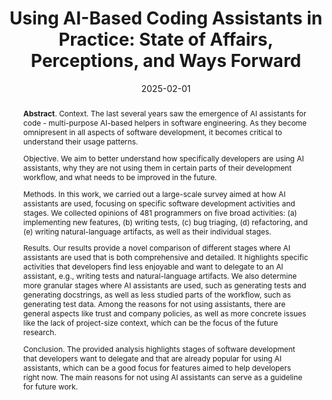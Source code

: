 ---
title: "Using AI-Based Coding Assistants in Practice: State of Affairs, Perceptions, and Ways Forward"
authors: '<i>Agnia Sergeyuk, Yaroslav Golubev, Timofey Bryksin, and Iftekhar Ahmed</i>'
status: "published"
collection: publications
permalink: /publications/2025-02-01-ai-assistants-in-sdlc
date: 2025-02-01
venue: "<b>Information and Software Technology</b>"
paperurl: "https://doi.org/10.1016/j.infsof.2024.107610"
pdf: 'https://arxiv.org/abs/2406.07765'
data: 'https://zenodo.org/records/13991547'
counter_id: 'J3'
level: 'Q1'
j1: 'true'
j1venue: "<b>ICSME'25</b>"
j1level: 'A'
abstract: "<p><b>Abstract</b>. Context. The last several years saw the emergence of AI assistants for code - multi-purpose AI-based helpers in software engineering. As they become omnipresent in all aspects of software development, it becomes critical to understand their usage patterns.</p><p>Objective. We aim to better understand how specifically developers are using AI assistants, why they are not using them in certain parts of their development workflow, and what needs to be improved in the future.</p><p>Methods. In this work, we carried out a large-scale survey aimed at how AI assistants are used, focusing on specific software development activities and stages. We collected opinions of 481 programmers on five broad activities: (a) implementing new features, (b) writing tests, (c) bug triaging, (d) refactoring, and (e) writing natural-language artifacts, as well as their individual stages.</p><p>Results. Our results provide a novel comparison of different stages where AI assistants are used that is both comprehensive and detailed. It highlights specific activities that developers find less enjoyable and want to delegate to an AI assistant, e.g., writing tests and natural-language artifacts. We also determine more granular stages where AI assistants are used, such as generating tests and generating docstrings, as well as less studied parts of the workflow, such as generating test data. Among the reasons for not using assistants, there are general aspects like trust and company policies, as well as more concrete issues like the lack of project-size context, which can be the focus of the future research.</p><p>Conclusion. The provided analysis highlights stages of software development that developers want to delegate and that are already popular for using AI assistants, which can be a good focus for features aimed to help developers right now. The main reasons for not using AI assistants can serve as a guideline for future work.</p>"
---